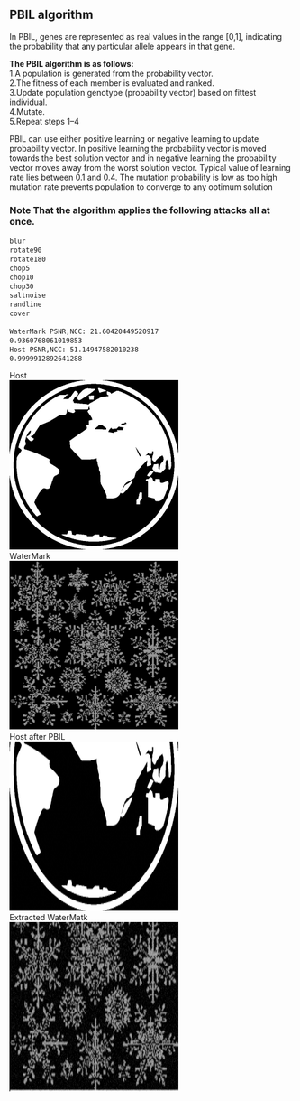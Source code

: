 ## PBIL algorithm

In PBIL, genes are represented as real values in the range [0,1], indicating the probability that any particular allele appears in that gene.

**The PBIL algorithm is as follows:**   
1.A population is generated from the probability vector.  
2.The fitness of each member is evaluated and ranked.  
3.Update population genotype (probability vector) based on fittest individual.  
4.Mutate.  
5.Repeat steps 1–4  

PBIL can use either positive learning or negative learning to update probability vector. In positive learning the probability vector is moved towards the best solution vector and in negative learning the probability vector moves away from the worst solution vector. Typical value of learning rate lies between 0.1 and 0.4. The mutation probability is low as too high mutation rate prevents population to converge to any optimum solution


### Note That the algorithm applies the following attacks all at once.
```
blur  
rotate90  
rotate180  
chop5  
chop10  
chop30  
saltnoise  
randline  
cover  

WaterMark PSNR,NCC: 21.60420449520917
0.9360768061019853
Host PSNR,NCC: 51.14947582010238
0.9999912892641288
```
Host  
<img src="https://github.com/eswar2001/PBIL/blob/main/samples/Host%20after%20Resizing.png" width="300" height="300">  
WaterMark  
<img src="https://github.com/eswar2001/PBIL/blob/main/samples/Watermark%20after%20Resizing.png" width="300" height="300">  
Host after PBIL  
<img src="https://github.com/eswar2001/PBIL/blob/main/samples/ImageAfterPBIL.png" width="300" height="300">  
Extracted WaterMatk  
<img src="https://github.com/eswar2001/PBIL/blob/main/samples/Extractedwatermarked.png" width="300" height="300">

